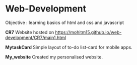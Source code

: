 # Web-Development
Objective : learning basics of html and css and javascript

**CR7**
Website hosted on https://mohitm15.github.io/web-development/CR7/main1.html

**MytaskCard**
Simple layout of to-do list-card for mobile apps.

**My_website**
Created my personalised website.

